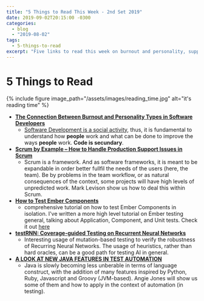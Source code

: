 ```yaml
---
title: "5 Things to Read This Week - 2nd Set 2019"
date: 2019-09-02T20:15:00 -0300
categories:
  - blog
  - "2019-08-02"
tags:
  - 5-things-to-read
excerpt: "Five links to read this week on burnout and personality, support issues in Scrum, Ember testing, testing AI and new Java features"
---
```


# 5 Things to Read

{% include figure image_path="/assets/images/reading_time.jpg" alt="it's reading time" %}


- **[The Connection Between Burnout and Personality Types in Software Developers](https://arxiv.org/abs/1906.09463)**
  - [Software Development is a social activity](https://glen-ford.blogspot.com/2009/04/software-development-is-social-activity.html), thus, it is fundamental to understand how **people** work and what can be done to improve the ways **people** work. **Code is secundary**.
- **[Scrum by Example – How to Handle Production Support Issues in Scrum](https://agilepainrelief.com/notesfromatooluser/2019/06/scrum-production-support.html)**
  - Scrum is a framework. And as software frameworks, it is meant to be expandable in order better fullfil the needs of the users (here, the team). Be by problems in the team workflow, or as natural consequences of the context, some projects will have high levels of unpredicted work. Mark Levison show us how to deal this within Scrum. 
- **[How to Test Ember Components](https://emberigniter.com/test-ember-components-integration/)**
  - comprehensive tutorial on how to test Ember Components in isolation. I've written a more high level tutorial on Ember testing general, talking about Application, Component, and Unit tests. Check it out [here](http://thatsabug.com//blog/testing_ember_application_first_steps/)
- **[testRNN: Coverage-guided Testing on Recurrent Neural Networks](https://arxiv.org/abs/1906.08557)**
  - Interesting usage of mutation-based testing to verify the robustness of Recurring Neural Networks. The usage of heuristics, rather than hard oracles, can be a good path for testing AI in general.
- **[A LOOK AT NEW JAVA FEATURES IN TEST AUTOMATION](http://angiejones.tech/new-java-features-test-automation/)**
  - Java is slowly becoming less unberable in terms of language construct, with the addition of many features inspired by Python, Ruby, Javascript and Groovy (JVM-based). Angie Jones will show us some of them and how to apply in the context of automation (in testing).
